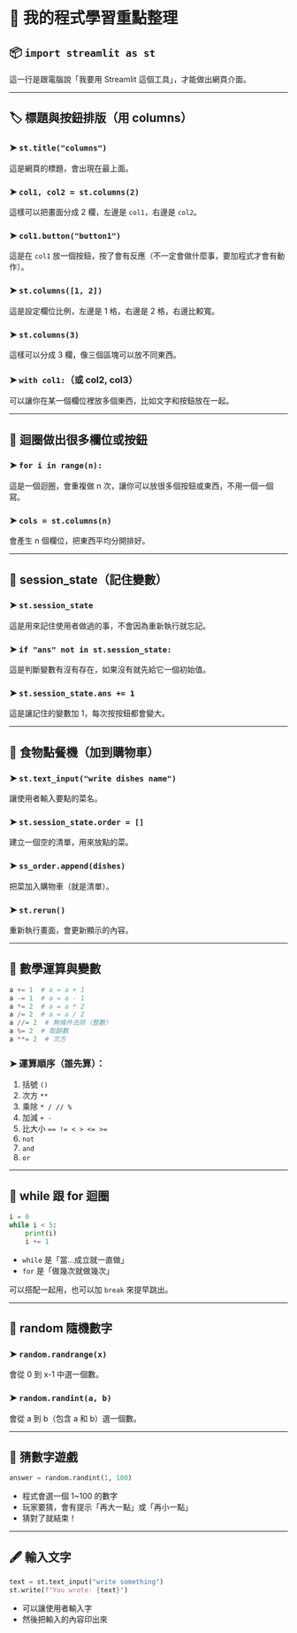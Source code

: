# 🧠 我的程式學習重點整理

## 📦 `import streamlit as st`

這一行是跟電腦說「我要用 Streamlit 這個工具」，才能做出網頁介面。

---

## 🏷️ 標題與按鈕排版（用 columns）

### ➤ `st.title("columns")`

這是網頁的標題，會出現在最上面。

### ➤ `col1, col2 = st.columns(2)`

這樣可以把畫面分成 2 欄，左邊是 `col1`，右邊是 `col2`。

### ➤ `col1.button("button1")`

這是在 `col1` 放一個按鈕，按了會有反應（不一定會做什麼事，要加程式才會有動作）。

### ➤ `st.columns([1, 2])`

這是設定欄位比例，左邊是 1 格，右邊是 2 格，右邊比較寬。

### ➤ `st.columns(3)`

這樣可以分成 3 欄，像三個區塊可以放不同東西。

### ➤ `with col1:`（或 col2, col3）

可以讓你在某一個欄位裡放多個東西，比如文字和按鈕放在一起。

---

## 🔄 迴圈做出很多欄位或按鈕

### ➤ `for i in range(n):`

這是一個迴圈，會重複做 n 次，讓你可以放很多個按鈕或東西，不用一個一個寫。

### ➤ `cols = st.columns(n)`

會產生 n 個欄位，把東西平均分開排好。

---

## 💾 session_state（記住變數）

### ➤ `st.session_state`

這是用來記住使用者做過的事，不會因為重新執行就忘記。

### ➤ `if "ans" not in st.session_state:`

這是判斷變數有沒有存在，如果沒有就先給它一個初始值。

### ➤ `st.session_state.ans += 1`

這是讓記住的變數加 1，每次按按鈕都會變大。

---

## 🛒 食物點餐機（加到購物車）

### ➤ `st.text_input("write dishes name")`

讓使用者輸入要點的菜名。

### ➤ `st.session_state.order = []`

建立一個空的清單，用來放點的菜。

### ➤ `ss_order.append(dishes)`

把菜加入購物車（就是清單）。

### ➤ `st.rerun()`

重新執行畫面，會更新顯示的內容。

---

## 🧮 數學運算與變數

```python
a += 1  # a = a + 1
a -= 1  # a = a - 1
a *= 2  # a = a * 2
a /= 2  # a = a / 2
a //= 2  # 無條件去除（整數）
a %= 2  # 取餘數
a **= 2  # 次方
```

### ➤ 運算順序（誰先算）：

1. 括號 `()`
2. 次方 `**`
3. 乘除 `* / // %`
4. 加減 `+ -`
5. 比大小 `== != < > <= >=`
6. `not`
7. `and`
8. `or`

---

## 🔁 while 跟 for 迴圈

```python
i = 0
while i < 5:
    print(i)
    i += 1
```

- `while` 是「當...成立就一直做」
- `for` 是「做幾次就做幾次」

可以搭配一起用，也可以加 `break` 來提早跳出。

---

## 🎲 random 隨機數字

### ➤ `random.randrange(x)`

會從 0 到 x-1 中選一個數。

### ➤ `random.randint(a, b)`

會從 a 到 b（包含 a 和 b）選一個數。

---

## 🎯 猜數字遊戲

```python
answer = random.randint(1, 100)
```

- 程式會選一個 1\~100 的數字
- 玩家要猜，會有提示「再大一點」或「再小一點」
- 猜對了就結束！

---

## 🖋️ 輸入文字

```python
text = st.text_input("write something")
st.write(f"You wrote: {text}")
```

- 可以讓使用者輸入字
- 然後把輸入的內容印出來
